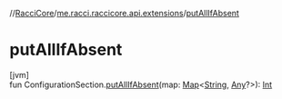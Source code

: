 //[RacciCore](../../index.md)/[me.racci.raccicore.api.extensions](index.md)/[putAllIfAbsent](put-all-if-absent.md)

# putAllIfAbsent

[jvm]\
fun ConfigurationSection.[putAllIfAbsent](put-all-if-absent.md)(map: [Map](https://kotlinlang.org/api/latest/jvm/stdlib/kotlin.collections/-map/index.html)&lt;[String](https://kotlinlang.org/api/latest/jvm/stdlib/kotlin/-string/index.html), [Any](https://kotlinlang.org/api/latest/jvm/stdlib/kotlin/-any/index.html)?&gt;): [Int](https://kotlinlang.org/api/latest/jvm/stdlib/kotlin/-int/index.html)
